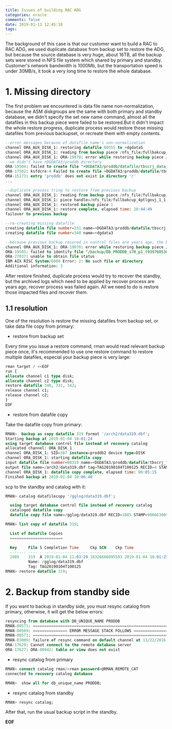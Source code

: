 ```yaml
---
title: Issues of building RAC ADG
categories: oracle
comments: false
date: 2019-01-11 12:45:18
tags:
---
```

The background of this case is that our customer want to build a RAC to RAC ADG, we used duplicate database from backup set to restore the ADG, but because the source database is very huge, about 16TB, all the backup sets were stored in NFS file system which shared by primary and standby. Customer's network bandwidth is 1000Mb, but the transportation speed is under 30MB/s, it took a very long time to restore the whole database.

# 1. Missing directory
The first problem we encountered is data file name non-normalization, because the ASM diskgroups are the same with both primary and standby database, we didn't specify the set new name command, almost all the datafiles in this backup piece were failed to be restored.But it didn't impact the whole restore progress, duplicate process would restore those missing datafiles from previous backupset, or recreate them with empty contents.
```sql
--error messages because of datafile name's non-normalization
channel ORA_AUX_DISK_1: restoring datafile 00555 to +dgdata5
channel ORA_AUX_DISK_1: reading from backup piece /nfs_file/fullbakcup_4htlbj6l_1_1
channel ORA_AUX_DISK_1: ORA-19870: error while restoring backup piece /nfs_file/fullbakcup_4htlbj6l_1_1
--we didn't have +DGDATA3/proddb directory
ORA-19504: failed to create file "+DGDATA3/proddb/datafile/tbscrj_data_1_647.dbf"
ORA-17502: ksfdcre:4 Failed to create file +DGDATA3/proddb/datafile/tbscrj_data_1_647.dbf
ORA-15173: entry 'proddb' does not exist in directory '/'
...

--duplicate process tring to restore from previous backup
channel ORA_AUX_DISK_1: reading from backup piece /nfs_file/fullbakcup_4ptlgovj_1_1
channel ORA_AUX_DISK_1: piece handle=/nfs_file/fullbakcup_4ptlgovj_1_1 tag=TAG20181221T175217
channel ORA_AUX_DISK_1: restored backup piece 1
channel ORA_AUX_DISK_1: restore complete, elapsed time: 20:44:49
failover to previous backup

--re-creating missing datafile
creating datafile file number=331 name=+DGDATA3/proddb/datafile/tbscrj_data_1_647.dbf
creating datafile file number=340 name=+dgdata3

--because previous backup recored in control files are years ago, the backup set can't be found now
channel ORA_AUX_DISK_1: ORA-19870: error while restoring backup piece /backup/DB_PRODDB_s70_p1_t939760538
ORA-19505: failed to identify file "/backup/DB_PRODDB_s70_p1_t939760538"
ORA-27037: unable to obtain file status
IBM AIX RISC System/6000 Error: 2: No such file or directory
Additional information: 3
```
After restore finished, duplicate process would try to recover the standby, but the archived logs which need to be applied by recover process are years ago, recover process was failed again. All we need to do is restore those impacted files and recover them.

## 1.1 resolution
One of the resolution is restore the missing datafiles from backup set, or take data file copy from primary:

* restore from backup set

Every time you issue a restore command, rman would read relevant backup piece once, it's recommended to use one restore command to restore multiple datafiles, especial your backup piece is very large:
```sql
rman target / <<EOF
run {
allocate channel c1 type disk;
allocate channel c2 type disk;
restore datafile 340, 331, 342;
release channel c1;
release channel c2;
}
EOF
```

* restore from datafile copy

Take the datafile copy from primary:
```sql
RMAN>  backup as copy datafile 319 format '/arch2/data319.dbf';
Starting backup at 2019-01-04 10:01:24
using target database control file instead of recovery catalog
allocated channel: ORA_DISK_1
channel ORA_DISK_1: SID=387 instance=proddb2 device type=DISK
channel ORA_DISK_1: starting datafile copy
input datafile file number=00319 name=+DGDATA3/proddb/datafile/tbscrj_fq_dzd_2017.382.940007677
output file name=/arch2/data319.dbf tag=TAG20190104T100125 RECID=4 STAMP=996660397
channel ORA_DISK_1: datafile copy complete, elapsed time: 00:05:15
Finished backup at 2019-01-04 10:06:40
```

scp to the standby and catalog with it:
```sql
RMAN> catalog datafilecopy '/gglog/data319.dbf';

  using target database control file instead of recovery catalog
  cataloged datafile copy
  datafile copy file name=/gglog/data319.dbf RECID=1085 STAMP=996663809

RMAN> list copy of datafile 319;

  List of Datafile Copies
  =======================

  Key     File S Completion Time     Ckp SCN    Ckp Time
  ------- ---- - ------------------- ---------- -------------------
  1085    319  A 2019-01-04 11:03:29 16326666095593 2019-01-04 10:01:25
          Name: /gglog/data319.dbf
          Tag: TAG20190104T100125
RMAN> restore datafile 319;
```

# 2. Backup from standby side
If you want to backup in standby side, you must resync catalog from primary, otherwise, it will get the below errors:
```sql
resyncing from database with DB_UNIQUE_NAME PRODDB
RMAN-00571: ===========================================================
RMAN-00569: =============== ERROR MESSAGE STACK FOLLOWS ===============
RMAN-00571: ===========================================================
RMAN-03009: failure of resync command on default channel at 11/22/2016 10:49:00
ORA-17629: Cannot connect to the remote database server
ORA-17627: ORA-00942: table or view does not exist
```

* resync catalog from primary

```sql
RMAN> connect catalog rman/<rman password>@RMAN_REMOTE_CAT
connected to recovery catalog database

RMAN>  show all for db_unique_name PRODDB;
```

* resync catalog from standby

```sql
RMAN> resync catalog;
```
After that, run the usual backup script in the standby.



<!--more-->


__EOF__
